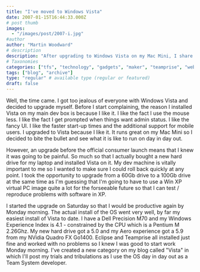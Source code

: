 ```yaml
---
title: "I've moved to Windows Vista"
date: 2007-01-15T16:44:33.000Z
# post thumb
images:
  - "/images/post/2007-i.jpg"
#author
author: "Martin Woodward"
# description
description: "After upgrading to Windows Vista on my Mac Mini, I share my experiences and challenges as a developer in my new blog category, Vista."
# Taxonomies
categories: ["tfs", "technology", "gadgets", "maker", "teamprise", "web", "personal"]
tags: ["blog", "archive"]
type: "regular" # available type (regular or featured)
draft: false
---
```

[](http://www.woodwardweb.com/WindowsLiveWriter/IvemovedtoWindowsVista_E50A/m70_experience%5B7%5D.png)Well, the time came.  I got too jealous of everyone with Windows Vista and decided to upgrade myself.  Before I start complaining, the reason I installed Vista on my main dev box is because I like it.  I like the fact I use the mouse less.  I like the fact I get prompted when things want admin status.  I like the fancy UI.  I like the faster start-up times and the additional support for mobile users.  I upgraded to Vista because I like it.  It runs great on my Mac Mini so I decided to bite the bullet and see what it is like to run on day in day out. 

However, an upgrade before the official consumer launch means that I knew it was going to be painful.  So much so that I actually bought a new hard drive for my laptop and installed Vista on it.  My dev machine is vitally important to me so I wanted to make sure I could roll back quickly at any point.  I took the opportunity to upgrade from a 60Gb drive to a 100Gb drive at the same time as I'm guessing that I'm going to have to use a Win XP virtual PC image quite a lot for the forseeable future so that I can test / reproduce problems with software in XP. 

I started the upgrade on Saturday so that I would be productive again by Monday morning.  The actual install of the OS went very well, by far my easiest install of Vista to date.  I have a Dell Precision M70 and my Windows Experience Index is 4.1 - constrained by the CPU which is a Pentium M 2.26Ghz.  My new hard drive got a 5.0 and my Aero experience got a 5.9 from my NVidia Quadro FX Go1400.  Eclipse and Teamprise all installed just fine and worked with no problems so I knew I was good to start work Monday morning.  I've created a new category on my blog called "Vista" in which I'll post my trials and tribulations as I use the OS day in day out as a Team System developer.